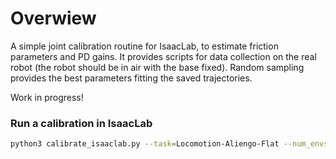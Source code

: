 # Overwiew

A simple joint calibration routine for IsaacLab, to estimate friction parameters and PD gains. It provides scripts for data collection on the real robot (the robot should be in air with the base fixed). Random sampling provides the best parameters fitting the saved trajectories.

Work in progress!

### Run a calibration in IsaacLab

```bash
python3 calibrate_isaaclab.py --task=Locomotion-Aliengo-Flat --num_envs=8192  --headless
```

